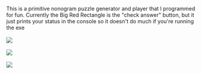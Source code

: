This is a primitive nonogram puzzle generator and player that I programmed for fun. Currently the Big Red Rectangle is the "check answer" button, but it just prints your status in the console so it doesn't do much if you're running the exe<br><br>
![](https://i.imgur.com/UjzgwRi.png)<br><br>
![](https://i.imgur.com/BnJveO7.png)<br><br>
![](https://i.imgur.com/KWBcorl.png)<br><br>
